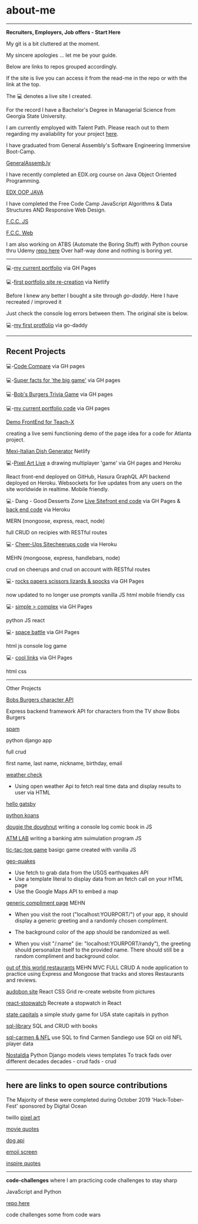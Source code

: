 # about-me

******

__Recruiters, Employers, Job offers _-_ Start Here__

My git is a bit cluttered at the moment.

My sincere apologies ... let me be your guide.

Below are links to repos grouped accordingly.

If the site is live you can access it from the read-me in the repo or with the link at the top.

The 💻 denotes a live site I created.

For the record I have a Bachelor's Degree in Managerial Science from Georgia State University.

I am currently employed with Talent Path. Please reach out to them regarding my avaliability for your project [here](https://talentpath.com/hire-work-ready-talent/).

I have graduated from General Assembly's Software Engineering Immersive Boot-Camp.

[GeneralAssemb.ly](https://profiles.generalassemb.ly/profiles/brian-loveless)

I have recently completed an EDX.org course on Java Object Oriented Programming.

[EDX OOP JAVA](https://courses.edx.org/certificates/db55972a3dc0475baaccb11f82c02fa2)

I have completed the Free Code Camp JavaScript Algorithms & Data Structures AND Responsive Web Design.

[F.C.C. JS](https://www.freecodecamp.org/certification/fcc834d7277-a991-4083-bda5-6372b69a9f1e/javascript-algorithms-and-data-structures)

[F.C.C. Web](https://www.freecodecamp.org/certification/fcc834d7277-a991-4083-bda5-6372b69a9f1e/responsive-web-design)

I am also working on ATBS (Automate the Boring Stuff) with Python course thru Udemy [repo here](https://github.com/BrianLoveGa/atbs-python)
Over half-way done and nothing is boring yet.

******

💻_-_[my current portfolio](https://brianlovega.github.io/portfolio-improvements/) via GH Pages

💻_-_[first portfolio site re-creation](https://brianloveless-copy.netlify.com/) via Netlify

Before I knew any better I bought a site through _go-daddy_. Here I have recreated / improved it

Just check the console log errors between them. The original site is below.

💻_-_[my first protfolio](www.brianloveless.com) via go-daddy

******

## Recent Projects

💻_-_[Code Compare](https://brianlovega.github.io/talentPathCapstone) via GH pages

💻_-_[Super facts for 'the big game'](https://brianlovega.github.io/super-fun-facts/) via GH pages

💻_-_[Bob's Burgers Trivia Game](https://brianlovega.github.io//bobs_burgers_trivia/) via GH pages

💻_-_[my current portfolio code](https://github.com/BrianLoveGa/portfolio-improvements) via GH pages

[Demo FrontEnd for Teach-X](https://github.com/BrianLoveGa/TEACH-X_frontend_demo)

creating a live semi functioning demo of the page idea for a code for Atlanta project.

[Mexi-Italian Dish Generator](https://jovial-euclid-b4f229.netlify.com/) Netlify

💻_-_[Pixel Art Live](https://brianlovega.github.io/hasura-tutorial/) a drawing multiplayer 'game' via GH pages and Heroku

React front-end deployed on GitHub, Hasura GraphQL API backend deployed on Heroku. Websockets for live updates from any users on the site worldwide in realtime. Mobile friendly.

💻_-_ Dang - Good Desserts Zone [Live Site](https://esin87.github.io/)[front end code](https://github.com/esin87/ga-seir-project3-frontend) via GH Pages & [back end code](https://github.com/esin87/ga-seir-project3) via Heroku

MERN (mongoose, express, react, node)

full CRUD on recipies with RESTful routes

💻_-_ [Cheer-Ups Site](https://bl-cheer-ups-app.herokuapp.com/cheerUps)[cheerups code](https://github.com/BrianLoveGa/project-2-cheerupApp) via Heroku

MEHN (mongoose, express, handlebars, node)

crud on cheerups and crud on account with RESTful routes

💻_-_ [rocks papers scissors lizards & spocks](https://github.com/BrianLoveGa/game-rock-paper-scissors) via GH Pages

now updated to no longer use prompts
vanilla JS
html
mobile friendly css

💻_-_ [simple > complex](https://github.com/BrianLoveGa/proj4-simple-over-complex) via GH Pages

python JS
react

💻_-_ [space battle](https://github.com/BrianLoveGa/space-battle-game) via GH Pages

html js
console log game

💻_-_ [cool links](https://github.com/BrianLoveGa/cool-LinksPage) via GH Pages

html css

******
Other Projects

[Bobs Burgers character API](https://github.com/BrianLoveGa/burgers_json_backend)

Express backend framework API for characters from the TV show Bobs Burgers

[spam](https://github.com/BrianLoveGa/python_practice_spam)

python django app

full crud

first name, last name, nickname, birthday, email

[weather check](https://github.com/BrianLoveGa/weather-vanilla-js)

+ Using open weather Api to fetch real time data and display results to user via HTML

[hello gatsby](https://github.com/BrianLoveGa/all-the-fuss-about-gatsby)

[python koans](https://github.com/BrianLoveGa/python_koans)

[dougie the doughnut](https://github.com/BrianLoveGa/douggie-the-doughnut-adventure/tree/master/donut_adventure)
writing a console log comic book in JS

[ATM LAB](https://github.com/BrianLoveGa/JS_ATM_LAB/blob/master/src/challenge.js)
writing a banking atm suimulation program JS

[tic-tac-toe game](https://github.com/BrianLoveGa/first-tic-tac-toe-game)
basigc game created with vanilla JS

[geo-quakes](https://github.com/BrianLoveGa/geoquakes)

+ Use fetch to grab data from the USGS earthquakes API
+ Use a template literal to display data from an fetch call on your HTML page
+ Use the Google Maps API to embed a map

[generic compliment page](https://github.com/BrianLoveGa/compliments-needed-page)
MEHN

+ When you visit the root ("localhost:YOURPORT/") of your app, it should display a generic greeting and a randomly chosen compliment.

+ The background color of the app should be randomized as well.

+ When you visit "/:name" (ie: "localhost:YOURPORT/randy"), the greeting should personalize itself to the provided name. There should still be a random compliment and background color.

[out of this world restaurants](https://github.com/BrianLoveGa/out-of-this-world)
MEHN
MVC
FULL CRUD
A node application to practice using Express and Mongoose that tracks and stores Restaurants and reviews.

[audobon site](https://github.com/BrianLoveGa/bird-site-recreation-react-grid)
React
CSS Grid
re-create website from pictures

[react-stopwatch](https://github.com/BrianLoveGa/stopwatch-in-react)
Recreate a stopwatch in React

[state capitals](https://github.com/BrianLoveGa/state-capitals-python)
a simple study game for USA state capitals in python

[sql-library](https://github.com/BrianLoveGa/sql-library)
SQL and CRUD with books

[sql-carmen & NFL](https://github.com/BrianLoveGa/oldnfl-sql-lab)
use SQL to find Carmen Sandiego
use SQl on old NFL player data

[Nostaldja](https://github.com/BrianLoveGa/Nostaldja)
Python Django models views templates
To track fads over different decades
decades - crud
fads - crud
******

## here are links to open source contributions

The Majority of these were completed during October 2019 'Hack-Tober-Fest' sponsored by Digital Ocean

twillo [pixel art](https://github.com/BrianLoveGa/open-pixel-art)

[movie quotes](https://github.com/BrianLoveGa/popular-movie-quotes)

[dog api](https://github.com/BrianLoveGa/dog-api-images)

[emoji screen](https://github.com/BrianLoveGa/emojiscreen)

[inspire quotes](https://github.com/BrianLoveGa/inspirational-quotes)

******
__code-challenges__
where I am practicing code challenges to stay sharp

JavaScript and Python

[repo here](https://github.com/BrianLoveGa/code_work)

code challenges some from code wars

